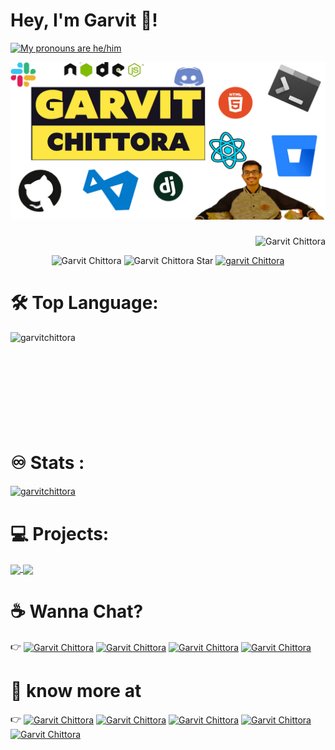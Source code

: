 # Hey, I'm Garvit 👋!


<a href="https://pronouns.vercel.app" title="Garvit Chittora">
  <img src="https://pronouns.vercel.app/he/him?gradient=grapefruit%20sunset" width="256" height="64" alt="My pronouns are he/him">
</a>
<!-- <img align='right' src='https://user-images.githubusercontent.com/5713670/87202985-820dcb80-c2b6-11ea-9f56-7ec461c497c3.gif' width='200"'> -->

![My Image](githubBIO.jpg)

<h3 align="center"></h3>

<p align="right"> <img src="https://komarev.com/ghpvc/?username=garvitchittora" alt="Garvit Chittora" />  </p>
<p align="center"> 
<img src="https://img.shields.io/github/followers/garvitchittora?label=follow&style=social" alt="Garvit Chittora" />
<img src="https://img.shields.io/github/stars/garvitchittora?style=social" alt="Garvit Chittora Star" />
<a href="https://www.linkedin.com/in/garvit-chittora/"><img src="https://img.shields.io/badge/LinkedIn--_.svg?style=social&logo=linkedin" alt="garvit Chittora"></a>

 </p>
 
  # 🛠 Top Language:
<a href="https://github.com/garvitchittora">
  <img align="left" src="https://github-readme-stats.vercel.app/api/top-langs/?username=garvitchittora&show_icons=true&layout=compact" alt="garvitchittora" />
</a>    
<br><br><br><br><br><br><br><br><br>

 # :infinity: Stats	:
<a href="https://github.com/garvitchittora">
  <img align="center" src="https://github-readme-stats.vercel.app/api?username=garvitchittora&show_icons=true" alt="garvitchittora" /></p>
</a> 
 
 # 💻 Projects:
 
<a href="https://github.com/garvitchittora/moviesy">
  <img align="center" src="https://github-readme-stats.vercel.app/api/pin/?username=garvitchittora&repo=moviesy" />
</a>
<a href="https://github.com/garvitchittora/Geekhaven-20-StaticFiles">
  <img align="center" src="https://github-readme-stats.vercel.app/api/pin/?username=garvitchittora&repo=Geekhaven-20-StaticFiles" />
</a>
 
 # :coffee: Wanna Chat?
 :point_right: <span >
  <a href="https://www.linkedin.com/in/garvit-chittora/" target="blank"><img align="center" src="https://cdn.jsdelivr.net/npm/simple-icons@3.0.1/icons/linkedin.svg" alt="Garvit Chittora" height="30" width="30" /></a>
<a href="https://www.facebook.com/garvit.chittora.90" target="blank"><img align="center" src="https://cdn.jsdelivr.net/npm/simple-icons@3.0.1/icons/facebook.svg" alt="Garvit Chittora" height="30" width="30" /></a>
<a href="https://www.instagram.com/garvit_chittora_07/" target="blank"><img align="center" src="https://cdn.jsdelivr.net/npm/simple-icons@3.0.1/icons/instagram.svg" alt="Garvit Chittora" height="30" width="30" /></a>
<a href="https://twitter.com/ChittoraGarvit" target="blank"><img align="center" src="https://cdn.jsdelivr.net/npm/simple-icons@3.0.1/icons/twitter.svg" alt="Garvit Chittora" height="30" width="30" /></a>
  </span>
# :telescope:	know more at   
  :point_right: <span>
  <a href="https://www.codechef.com/users/garvitchittora" target="blank"><img align="center" src="https://cdn.jsdelivr.net/npm/simple-icons@3.1.0/icons/codechef.svg" alt="Garvit Chittora" height="30" width="30" /></a>
<a href="https://medium.com/@garvitchittora2016" target="blank"><img align="center" src="https://cdn.jsdelivr.net/npm/simple-icons@3.0.1/icons/medium.svg" alt="Garvit Chittora" height="30" width="30" /></a>
<a href="https://www.hackerrank.com/iit2019142" target="blank"><img align="center" src="https://cdn.jsdelivr.net/npm/simple-icons@3.0.1/icons/hackerrank.svg" alt="Garvit Chittora" height="30" width="30" /></a>
<a href="https://codeforces.com/profile/RuntimeTerror2" target="blank"><img align="center" src="https://cdn.jsdelivr.net/npm/simple-icons@3.0.1/icons/codeforces.svg" alt="Garvit Chittora" height="30" width="30" /></a>
<a href="https://www.hackerearth.com/@boom15" target="blank"><img align="center" src="https://cdn.jsdelivr.net/npm/simple-icons@3.0.1/icons/hackerearth.svg" alt="Garvit Chittora" height="30" width="30" /></a>
</span>
